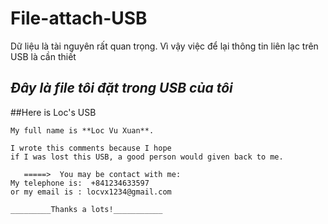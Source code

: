# File-attach-USB
Dữ liệu là tài nguyên rất quan trọng. Vì vậy việc để lại thông tin liên lạc trên USB là cần thiết 

*Đây là file tôi đặt trong USB của tôi*
---
##Here is Loc's USB
~~~~~~~~~~~~~~~~~~~~~~~~~~~~~~~~~~~~~~~~~~~~~~~~~~~~~~~~~~~~
My full name is **Loc Vu Xuan**.

I wrote this comments because I hope
if I was lost this USB, a good person would given back to me.

   =====>  You may be contact with me:
My telephone is:  +841234633597
or my email is : locvx1234@gmail.com

_________Thanks a lots!___________
